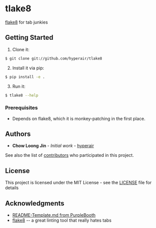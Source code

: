 # tlake8

[flake8](https://github.com/PyCQA/flake8) for tab junkies

## Getting Started

1. Clone it:

```sh
$ git clone git://github.com/hyperair/tlake8
```

2. Install it via pip:

```sh
$ pip install -e .
```

3. Run it:

```sh
$ tlake8 --help
```

### Prerequisites

- Depends on flake8, which it is monkey-patching in the  first place.

## Authors

* **Chow Loong Jin** - *Initial work* - [hyperair](https://github.com/hyperair)

See also the list
of [contributors](https://github.com/hyperair/tlake8/contributors) who
participated in this project.

## License

This project is licensed under the MIT License - see
the [LICENSE](LICENSE) file for details

## Acknowledgments

* [README-Template.md from PurpleBooth](https://gist.github.com/PurpleBooth/109311bb0361f32d87a2)
* [flake8](https://github.com/PyCQA/flake8) -- a great linting tool that really
  hates tabs
